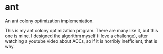 ant
===

An ant colony optimization implementation.

This is my ant colony optimization program. There are many like it, but this one is mine. 
I designed the algorithm myself (I love a challenge), after watching a youtube video about ACOs, so if it is horribly inefficient, that is why.
